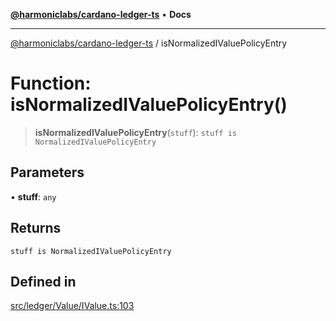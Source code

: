 [**@harmoniclabs/cardano-ledger-ts**](../README.md) • **Docs**

***

[@harmoniclabs/cardano-ledger-ts](../globals.md) / isNormalizedIValuePolicyEntry

# Function: isNormalizedIValuePolicyEntry()

> **isNormalizedIValuePolicyEntry**(`stuff`): `stuff is NormalizedIValuePolicyEntry`

## Parameters

• **stuff**: `any`

## Returns

`stuff is NormalizedIValuePolicyEntry`

## Defined in

[src/ledger/Value/IValue.ts:103](https://github.com/HarmonicLabs/cardano-ledger-ts/blob/94dd590ffe94133126b0d8d49920fc7b002e1975/src/ledger/Value/IValue.ts#L103)

